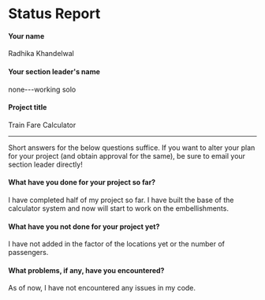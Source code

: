 # Status Report

#### Your name

Radhika Khandelwal

#### Your section leader's name

none---working solo

#### Project title

Train Fare Calculator

***

Short answers for the below questions suffice. If you want to alter your plan for your project (and obtain approval for the same), be sure to email your section leader directly!

#### What have you done for your project so far?

I have completed half of my project so far. I have built the base of the calculator system and now will start to work on the embellishments.

#### What have you not done for your project yet?

I have not added in the factor of the locations yet or the number of passengers.

#### What problems, if any, have you encountered?

As of now, I have not encountered any issues in my code.
